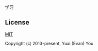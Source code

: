 学习

## License

[MIT](https://opensource.org/licenses/MIT)

Copyright (c) 2013-present, Yuxi (Evan) You
